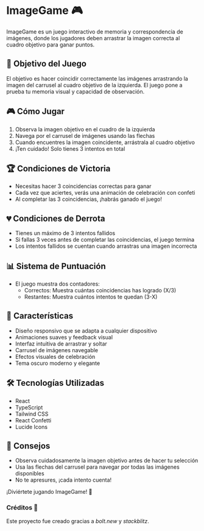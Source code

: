 # ImageGame 🎮

ImageGame es un juego interactivo de memoria y correspondencia de imágenes, donde los jugadores deben arrastrar la imagen correcta al cuadro objetivo para ganar puntos.

## 🎯 Objetivo del Juego

El objetivo es hacer coincidir correctamente las imágenes arrastrando la imagen del carrusel al cuadro objetivo de la izquierda. El juego pone a prueba tu memoria visual y capacidad de observación.

## 🎮 Cómo Jugar

1. Observa la imagen objetivo en el cuadro de la izquierda
2. Navega por el carrusel de imágenes usando las flechas
3. Cuando encuentres la imagen coincidente, arrástrala al cuadro objetivo
4. ¡Ten cuidado! Solo tienes 3 intentos en total

## 🏆 Condiciones de Victoria

- Necesitas hacer 3 coincidencias correctas para ganar
- Cada vez que aciertes, verás una animación de celebración con confeti
- Al completar las 3 coincidencias, ¡habrás ganado el juego!

## 💔 Condiciones de Derrota

- Tienes un máximo de 3 intentos fallidos
- Si fallas 3 veces antes de completar las coincidencias, el juego termina
- Los intentos fallidos se cuentan cuando arrastras una imagen incorrecta

## 📊 Sistema de Puntuación

- El juego muestra dos contadores:
  - Correctos: Muestra cuántas coincidencias has logrado (X/3)
  - Restantes: Muestra cuántos intentos te quedan (3-X)

## 🎨 Características

- Diseño responsivo que se adapta a cualquier dispositivo
- Animaciones suaves y feedback visual
- Interfaz intuitiva de arrastrar y soltar
- Carrusel de imágenes navegable
- Efectos visuales de celebración
- Tema oscuro moderno y elegante

## 🛠 Tecnologías Utilizadas

- React
- TypeScript
- Tailwind CSS
- React Confetti
- Lucide Icons

## 🌟 Consejos

- Observa cuidadosamente la imagen objetivo antes de hacer tu selección
- Usa las flechas del carrusel para navegar por todas las imágenes disponibles
- No te apresures, ¡cada intento cuenta!

¡Diviértete jugando ImageGame! 🎉

### Créditos 🫡
Este proyecto fue creado gracias a *bolt.new* y *stackblitz*.